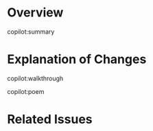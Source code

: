 # Overview

copilot:summary

# Explanation of Changes

copilot:walkthrough

copilot:poem

# Related Issues

<!---Please lint to the issue here.--->
